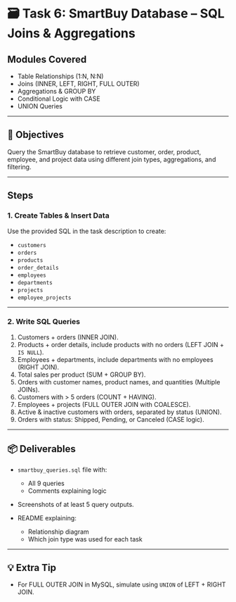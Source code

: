 # 🗃️ Task 6: SmartBuy Database – SQL Joins & Aggregations

## Modules Covered

* Table Relationships (1\:N, N\:N)
* Joins (INNER, LEFT, RIGHT, FULL OUTER)
* Aggregations & GROUP BY
* Conditional Logic with CASE
* UNION Queries

---

## 🎯 Objectives

Query the SmartBuy database to retrieve customer, order, product, employee, and project data using different join types, aggregations, and filtering.

---

## Steps

### **1. Create Tables & Insert Data**

Use the provided SQL in the task description to create:

* `customers`
* `orders`
* `products`
* `order_details`
* `employees`
* `departments`
* `projects`
* `employee_projects`

---

### **2. Write SQL Queries**

1. Customers + orders (INNER JOIN).
2. Products + order details, include products with no orders (LEFT JOIN + `IS NULL`).
3. Employees + departments, include departments with no employees (RIGHT JOIN).
4. Total sales per product (SUM + GROUP BY).
5. Orders with customer names, product names, and quantities (Multiple JOINs).
6. Customers with > 5 orders (COUNT + HAVING).
7. Employees + projects (FULL OUTER JOIN with COALESCE).
8. Active & inactive customers with orders, separated by status (UNION).
9. Orders with status: Shipped, Pending, or Canceled (CASE logic).

---

## 📦 Deliverables

* `smartbuy_queries.sql` file with:

  * All 9 queries
  * Comments explaining logic
* Screenshots of at least 5 query outputs.
* README explaining:

  * Relationship diagram
  * Which join type was used for each task

---

## 💡 Extra Tip

* For FULL OUTER JOIN in MySQL, simulate using `UNION` of LEFT + RIGHT JOIN.

